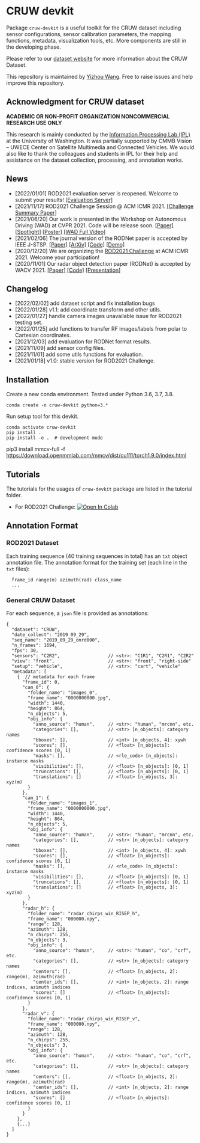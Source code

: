 # CRUW devkit

Package `cruw-devkit` is a useful toolkit for the CRUW dataset including sensor configurations, sensor calibration parameters, 
the mapping functions, metadata, visualization tools, etc. More components are still in the developing phase. 

Please refer to our [dataset website](https://www.cruwdataset.org) for more information about the CRUW Dataset.

This repository is maintained by [Yizhou Wang](http://yizhouwang.net/). Free to raise issues and help improve this 
repository.

## Acknowledgment for CRUW dataset

**ACADEMIC OR NON-PROFIT ORGANIZATION NONCOMMERCIAL RESEARCH USE ONLY**

This research is mainly conducted by the [Information Processing Lab (IPL)](https://ipl-uw.github.io/) at the 
University of Washington. It was partially supported by CMMB Vision – UWECE Center on Satellite Multimedia and 
Connected Vehicles. We would also like to thank the colleagues and students in IPL for their help and assistance on the 
dataset collection, processing, and annotation works.

## News
- [2022/01/01] ROD2021 evaluation server is reopened. Welcome to submit your results! [[Evaluation Server]](https://codalab.lisn.upsaclay.fr/competitions/1063)
- [2021/11/17] ROD2021 Challenge Session @ ACM ICMR 2021. [[Challenge Summary Paper]](https://dl.acm.org/doi/abs/10.1145/3460426.3463658)
- [2021/06/20] Our work is presented in the Workshop on Autonomous Driving (WAD) at CVPR 2021. 
  Code will be release soon. 
  [[Paper]](https://openaccess.thecvf.com/content/CVPR2021W/WAD/html/Wang_Rethinking_of_Radars_Role_A_Camera-Radar_Dataset_and_Systematic_Annotator_CVPRW_2021_paper.html)
  [[Spotlight]](https://youtu.be/gLu-lVM3X7s)
  [[Poster]](http://yizhouwang.net/documents/wad_cvpr2021_poster.pdf)
  [[WAD Full Video]](https://youtu.be/eOL_rCK59ZI)
- [2021/02/06] The journal version of the RODNet paper is accepted by IEEE J-STSP. 
  [[Paper]](https://ieeexplore.ieee.org/document/9353210)
  [[ArXiv]](https://arxiv.org/abs/2102.05150)
  [[Code]](https://github.com/yizhou-wang/RODNet)
  [[Demo]](https://youtu.be/09HaDySa29I)
- [2020/12/20] We are organizing the [ROD2021 Challenge](https://www.cruwdataset.org/rod2021) at ACM ICMR 2021. Welcome your participation!
- [2020/11/01] Our radar object detection paper (RODNet) is accepted by  WACV 2021. 
  [[Paper]](https://openaccess.thecvf.com/content/WACV2021/html/Wang_RODNet_Radar_Object_Detection_Using_Cross-Modal_Supervision_WACV_2021_paper.html)
  [[Code]](https://github.com/yizhou-wang/RODNet)
  [[Presentation]](https://youtu.be/UZbxI4o2-7g)
  
## Changelog

- [2022/02/02] add dataset script and fix installation bugs
- [2022/01/28] v1.1: add coordinate transform and other utils.
- [2022/01/27] handle camera images unavailable issue for ROD2021 testing set.
- [2022/01/25] add functions to transfer RF images/labels from polar to Cartesian coordinates.
- [2021/12/03] add evaluation for RODNet format results.
- [2021/11/09] add sensor config files.
- [2021/11/01] add some utils functions for evaluation.
- [2021/01/18] v1.0: stable version for ROD2021 Challenge.

## Installation

Create a new conda environment. Tested under Python 3.6, 3.7, 3.8.
```
conda create -n cruw-devkit python=3.*
```
Run setup tool for this devkit.
```
conda activate cruw-devkit
pip install .
pip install -e .  # development mode
```
pip3 install mmcv-full -f https://download.openmmlab.com/mmcv/dist/cu111/torch1.9.0/index.html
## Tutorials

The tutorials for the usages of `cruw-devkit` package are listed in the tutorial folder.
- For ROD2021 Challenge: [![Open In Colab](https://colab.research.google.com/assets/colab-badge.svg)](https://colab.research.google.com/github/yizhou-wang/cruw-devkit/blob/master/tutorials/cruw_devkit_tutorial_rod2021.ipynb)


## Annotation Format

### ROD2021 Dataset

Each training sequence (40 training sequences in total) has an `txt` object annotation file. 
The annotation format for the training set (each line in the `txt` files):
```
  frame_id range(m) azimuth(rad) class_name
  ...
```

### General CRUW Dataset

For each sequence, a `json` file is provided as annotations:
```
{
  "dataset": "CRUW",
  "date_collect": "2019_09_29",
  "seq_name": "2019_09_29_onrd000",
  "n_frames": 1694,
  "fps": 30,
  "sensors": "C2R2",                  // <str>: "C1R1", "C2R1", "C2R2"
  "view": "front",                    // <str>: "front", "right-side"
  "setup": "vehicle",                 // <str>: "cart", "vehicle"
  "metadata": [
    {  // metadata for each frame
      "frame_id": 0,
      "cam_0": {
        "folder_name": "images_0",
        "frame_name": "0000000000.jpg",
        "width": 1440,
        "height": 864,
        "n_objects": 5,
        "obj_info": {
          "anno_source": "human",     // <str>: "human", "mrcnn", etc.
          "categories": [],           // <str> [n_objects]: category names
          "bboxes": [],               // <int> [n_objects, 4]: xywh
          "scores": [],               // <float> [n_objects]: confidence scores [0, 1]
          "masks": [],                // <rle_code> [n_objects]: instance masks
          "visibilities": [],         // <float> [n_objects]: [0, 1]
          "truncations": [],          // <float> [n_objects]: [0, 1]
          "translations": []          // <float> [n_objects, 3]: xyz(m)
        }
      },
      "cam_1": {
        "folder_name": "images_1",
        "frame_name": "0000000000.jpg",
        "width": 1440,
        "height": 864,
        "n_objects": 5,
        "obj_info": {
          "anno_source": "human",     // <str>: "human", "mrcnn", etc.
          "categories": [],           // <str> [n_objects]: category names
          "bboxes": [],               // <int> [n_objects, 4]: xywh
          "scores": [],               // <float> [n_objects]: confidence scores [0, 1]
          "masks": [],                // <rle_code> [n_objects]: instance masks
          "visibilities": [],         // <float> [n_objects]: [0, 1]
          "truncations": [],          // <float> [n_objects]: [0, 1]
          "translations": []          // <float> [n_objects, 3]: xyz(m)
        }
      },
      "radar_h": {
        "folder_name": "radar_chirps_win_RISEP_h",
        "frame_name": "000000.npy",
        "range": 128,
        "azimuth": 128,
        "n_chirps": 255,
        "n_objects": 3,
        "obj_info": {
          "anno_source": "human",     // <str>: "human", "co", "crf", etc.
          "categories": [],           // <str> [n_objects]: category names
          "centers": [],              // <float> [n_objects, 2]: range(m), azimuth(rad)
          "center_ids": [],           // <int> [n_objects, 2]: range indices, azimuth indices
          "scores": []                // <float> [n_objects]: confidence scores [0, 1]
        }
      },
      "radar_v": {
        "folder_name": "radar_chirps_win_RISEP_v",
        "frame_name": "000000.npy",
        "range": 128,
        "azimuth": 128,
        "n_chirps": 255,
        "n_objects": 3,
        "obj_info": {
          "anno_source": "human",     // <str>: "human", "co", "crf", etc.
          "categories": [],           // <str> [n_objects]: category names
          "centers": [],              // <float> [n_objects, 2]: range(m), azimuth(rad)
          "center_ids": [],           // <int> [n_objects, 2]: range indices, azimuth indices
          "scores": []                // <float> [n_objects]: confidence scores [0, 1]
        }
      }
    },
    {...}
  ]
}
```
